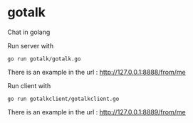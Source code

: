 # gotalk
Chat in golang

Run server with

`go run gotalk/gotalk.go`

There is an example in the url : http://127.0.0.1:8888/from/me

Run client with

`go run gotalkclient/gotalkclient.go`

There is an example in the url : http://127.0.0.1:8889/from/me